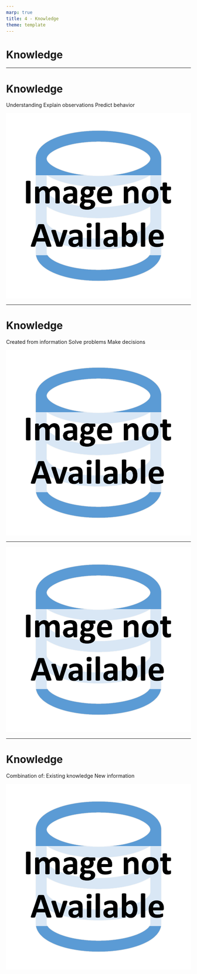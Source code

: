 ```yaml
---
marp: true
title: 4 - Knowledge
theme: template
---
```


<!-- _class: title-only -->

# Knowledge

---

<!-- _class: title-two-content-left-center -->

# Knowledge

Understanding
Explain observations
Predict behavior

![image An icon of a lightbulb with rays of light emanating from it in a flat minimalist style](images/placeholder.png)

---

<!-- _class: title-two-content-left-center -->

# Knowledge

Created from information
Solve problems
Make decisions

![image An icon of a stack of books with a graduation cap on top in a flat minimalist style](images/placeholder.png)

---

<!-- _class: one-pane -->

![bg contain A photo of a doctor holding a clipboard and talking to a patient](images/placeholder.png)

---

<!-- _class: title-two-content-left-center -->

# Knowledge

Combination of:
Existing knowledge
New information

![image An icon of a puzzle piece connected to another puzzle piece in a flat minimalist style](images/placeholder.png)